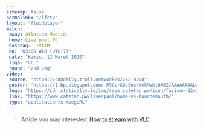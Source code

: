 ```yaml
---
sitemap: false
permalink: "/lfctv"
layout: "fluidplayer"
match:
 away: Atletico Madrid
 home: Liverpool FC
 hashtag: LIVATM
 ko: "03:00 WIB (UTC+7)"
 date: "Kamis, 12 Maret 2020"
 liga: "UCL"
 round: "2nd Leg"
video:
 source: "https://cdndaily.troll.network/x2/x2.m3u8"
 poster: "https://1.bp.blogspot.com/-M9CcrGQeSns/XmkMvKt8A5I/AAAAAAAAUzE/RyhSZk6FKo4PHb7BxvmgEoVbnDlB2ZikwCLcBGAsYHQ/w720-h340-c/Liverpool-SPORT_trans%2B%2BXgrBd0P19THPvf9738yRPRHCVrXnCP57tPVqjlNJOOo.jpg"
 logo: "https://cdn.statically.io/img/repo.catetan.pw/icon/favicon-32x32.png"
 link: "https://www.catetan.pw/liverpool/home-vs-bournemouth/"
 type: "application/x-mpegURL"
---
```


> Article you may interested: [How to stream with VLC](/how-to-stream-with-vlc)

<!-- view-source:https://www.streamsports.in/2020/03/liverpool-vs-bournemouth-preview-and.html -->
